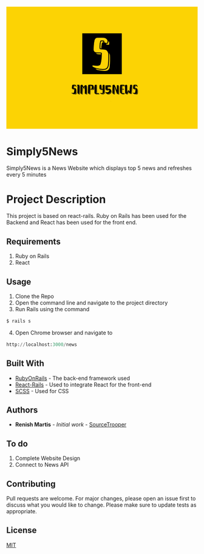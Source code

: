 
![alt text](https://github.com/sourcetrooper/Simply5News/blob/master/app/images/Simply5News.png)


# Simply5News

Simply5News is a News Website which displays top 5 news and refreshes every 5 minutes


# Project Description

This project is based on react-rails. Ruby on Rails has been used for the Backend and React has been used for the front end.

## Requirements

1. Ruby on Rails
2. React

## Usage

1. Clone the Repo
2. Open the command line and navigate to the project directory
3. Run Rails using the command 
```python
$ rails s
```
4. Open Chrome browser and navigate to 
```python
http://localhost:3000/news
```
## Built With

* [RubyOnRails](https://rubyonrails.org/) - The back-end framework used
* [React-Rails](https://github.com/reactjs/react-rails) - Used to integrate React for the front-end
* [SCSS](https://sass-lang.com/) - Used for CSS

## Authors

* **Renish Martis** - *Initial work* - [SourceTrooper](https://github.com/SourceTrooper)


## To do

1. Complete Website Design
2. Connect to News API

## Contributing
Pull requests are welcome. For major changes, please open an issue first to discuss what you would like to change.
Please make sure to update tests as appropriate.

## License
[MIT](https://choosealicense.com/licenses/mit/)
